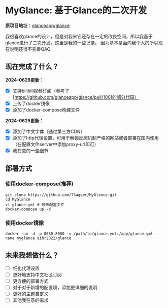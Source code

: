 # MyGlance: 基于Glance的二次开发

**原项目地址：**[glanceapp/glance](https://github.com/glanceapp/glance)

我很喜欢glance的设计，但是对我来它还存在一定的改良空间，所以我基于glance进行了二次开发，这里是我的一些记录。
因为基本是面向我个人的所以现在说明还很不完善QAQ

## 现在完成了什么？

**2024-0628更新：**

- [x] 支持bilibili视频订阅（参考了[https://github.com/glanceapp/glance/pull/100]的部分代码）
- [x] 上传了docker镜像
- [x] 添加了docker-compose构建文件

**2024-0625更新：**

- [x] 添加了中文字体（通过第三方CDN）
- [x] 添加了http代理设置，可用于解锁反爬机制严格的网站或者部署在国内使用（在配置文件server中添加proxy-url即可）
- [x] 我在意的一些细节

## 部署方式

### 使用docker-compose(推荐)

```shell
git clone https://github.com/7Sageer/MyGlance.git
cd MyGlance
vi glance.yml # 修改配置文件
docker-compose up -d
```

### 使用docker镜像

```shell
docker run -d -p 8080:8080 -v /path/to/glance.yml:/app/glance.yml --name myglance qihr2022/glance
```

## 未来我想做什么？

- [ ] 细化代理设置
- [ ] 更好地支持中文社区订阅
- [ ] 更方便的部署方式
- [ ] 对于对于新增的配置项，添加更详细的说明
- [ ] 更好的主题自定义
- [ ] 其他我在意的需求
